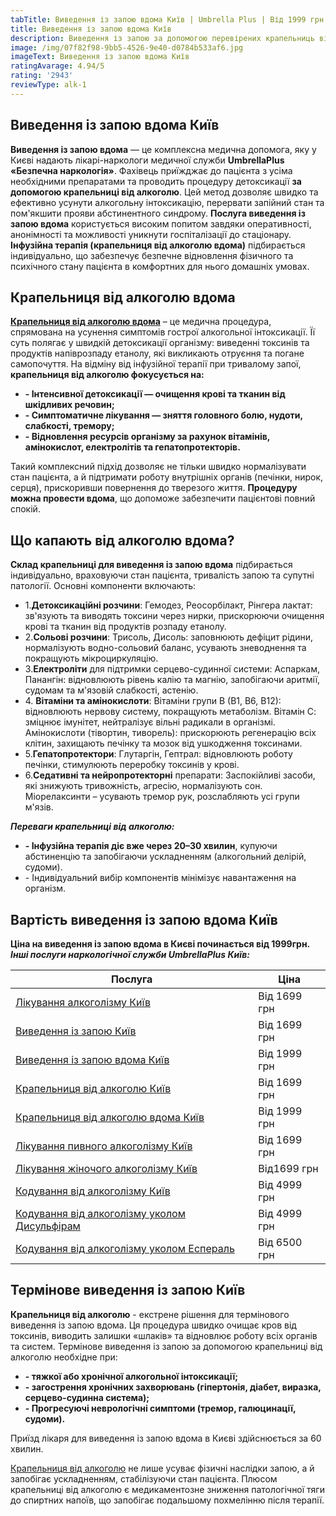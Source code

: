 ```yaml
---
tabTitle: Виведення із запою вдома Київ | Umbrella Plus | Від 1999 грн
title: Виведення із запою вдома Київ
description: Виведення із запою за допомогою перевірених крапельниць від алкоголю
image: /img/07f82f98-9bb5-4526-9e40-d0784b533af6.jpg
imageText: Виведення із запою вдома Київ
ratingAvarage: 4.94/5
rating: '2943'
reviewType: alk-1
---
```


## Виведення із запою вдома Київ

**Виведення із запою вдома** — це комплексна медична допомога, яку у Києві надають лікарі-наркологи медичної служби **UmbrellaPlus «Безпечна наркологія»**. Фахівець приїжджає до пацієнта з усіма необхідними препаратами та проводить процедуру детоксикації **за допомогою крапельниці від алкоголю**. Цей метод дозволяє швидко та ефективно усунути алкогольну інтоксикацію, перервати запійний стан та пом'якшити прояви абстинентного синдрому. **Послуга виведення із запою вдома** користується високим попитом завдяки оперативності, анонімності та можливості уникнути госпіталізації до стаціонару. **Інфузійна терапія (крапельниця від алкоголю вдома)** підбирається індивідуально, що забезпечує безпечне відновлення фізичного та психічного стану пацієнта в комфортних для нього домашніх умовах.

## Крапельниця від алкоголю вдома

**[Крапельниця від алкоголю вдома](https://umbrella-plus.com.ua/uk/kiev/kapelnica_ot_alkogola_na_dom_kiev/)** – це медична процедура, спрямована на усунення симптомів гострої алкогольної інтоксикації. Її суть полягає у швидкій детоксикації організму: виведенні токсинів та продуктів напіврозпаду етанолу, які викликають отруєння та погане самопочуття. На відміну від інфузійної терапії при тривалому запої, **крапельниця від алкоголю фокусується на:**

* **- Інтенсивної детоксикації — очищення крові та тканин від шкідливих речовин;**
* **- Симптоматичне лікування — зняття головного болю, нудоти, слабкості, тремору;**
* **- Відновлення ресурсів організму за рахунок вітамінів, амінокислот, електролітів та гепатопротекторів.**

Такий комплексний підхід дозволяє не тільки швидко нормалізувати стан пацієнта, а й підтримати роботу внутрішніх органів (печінки, нирок, серця), прискоривши повернення до тверезого життя. **Процедуру можна провести вдома**, що допоможе забезпечити пацієнтові повний спокій.

## Що капають від алкоголю вдома?

**Склад крапельниці для виведення із запою вдома** підбирається індивідуально, враховуючи стан пацієнта, тривалість запою та супутні патології. Основні компоненти включають:

* 1.**Детоксикаційні розчини**: Гемодез, Реосорбілакт, Рінгера лактат: зв'язують та виводять токсини через нирки, прискорюючи очищення крові та тканин від продуктів розпаду етанолу.
* 2.**Сольові розчини**: Трисоль, Дисоль: заповнюють дефіцит рідини, нормалізують водно-сольовий баланс, усувають зневоднення та покращують мікроциркуляцію.
* 3.**Електроліти** для підтримки серцево-судинної системи: Аспаркам, Панангін: відновлюють рівень калію та магнію, запобігаючи аритмії, судомам та м'язовій слабкості, астенію.
* 4\. **Вітаміни та амінокислоти**: Вітаміни групи В (В1, В6, В12): відновлюють нервову систему, покращують метаболізм. Вітамін С: зміцнює імунітет, нейтралізує вільні радикали в організмі. Амінокислоти (тівортин, тиворель): прискорюють регенерацію всіх клітин, захищають печінку та мозок від ушкодження токсинами.
* 5.**Гепатопротектори**: Глутаргін, Гептрал: відновлюють роботу печінки, стимулюють переробку токсинів у крові.
* 6.**Седативні та нейропротекторні** препарати: Заспокійливі засоби, які знижують тривожність, агресію, нормалізують сон. Міорелаксинти – усувають тремор рук, розслабляють усі групи м'язів.

***Переваги крапельниці від алкоголю:***

* **- Інфузійна терапія діє вже через 20–30 хвилин**, купуючи абстиненцію та запобігаючи ускладненням (алкогольний делірій, судоми).
* \- Індивідуальний вибір компонентів мінімізує навантаження на організм.

## Вартість виведення із запою вдома Київ

**Ціна на виведення із запою вдома в Києві починається від 1999грн. *Інші послуги наркологічної служби UmbrellaPlus Київ:***

| Послуга                                                                                                                         | Ціна         |
| ------------------------------------------------------------------------------------------------------------------------------- | ------------ |
| [Лікування алкоголізму Київ](https://umbrella-plus.com.ua/uk/kiev/likyvania-alkogolizmy-kiev/)                                  | Від 1699 грн |
| [Виведення із запою Київ](https://umbrella-plus.com.ua/uk/kiev/vivod-iz-zapoia-kiev-ua/)                                        | Від 1699 грн |
| [Виведення із запою вдома Київ](https://umbrella-plus.com.ua/uk/kiev/vivod-iz-zapoia-na-domy-kiev-ua/)                          | Від 1999 грн |
| [Крапельниця від алкоголю Київ](https://umbrella-plus.com.ua/uk/kiev/kapelnica_ot_alkogola_kiev/)                               | Від 1699 грн |
| [Крапельниця від алкоголю вдома Київ](https://umbrella-plus.com.ua/uk/kiev/kapelnica_ot_alkogola_na_dom_kiev/)                  | Від 1999 грн |
| [Лікування пивного алкоголізму Київ](https://umbrella-plus.com.ua/uk/kiev/likyvania-pivnogo-alkogolizma-kyiv/)                  | Від 1699 грн |
| [Лікування жіночого алкоголізму Київ](https://umbrella-plus.com.ua/uk/kiev/likyvania-jenskogo-alkogolizma-kiev/)                | Від1699 грн  |
| [Кодування від алкоголізму Київ](https://umbrella-plus.com.ua/uk/kiev/kodirovka-ot-alkogolia-kiev-ua/)                          | Від 4999 грн |
| [Кодування від алкоголізму уколом Дисульфірам](https://umbrella-plus.com.ua/uk/kiev/kodirovka-ot-alkogolia-disulfiram-kiev-ua/) | Від 4999 грн |
| [Кодування від алкоголізму уколом Еспераль](https://umbrella-plus.com.ua/uk/kiev/kodirovka-ot-alkogolizma-espiarl-kiev-ua/)     | Від 6500 грн |

## Термінове виведення із запою Київ

**Крапельниця від алкоголю** - екстрене рішення для термінового виведення із запою вдома. Ця процедура швидко очищає кров від токсинів, виводить залишки «шлаків» та відновлює роботу всіх органів та систем. Термінове виведення із запою за допомогою крапельниці від алкоголю необхідне при:

* **- тяжкої або хронічної алкогольної інтоксикації;**
* **- загострення хронічних захворювань (гіпертонія, діабет, виразка, серцево-судинна система);**
* **- Прогресуючі неврологічні симптоми (тремор, галюцинації, судоми).**

Приїзд лікаря для виведення із запою вдома в Києві здійснюється за 60 хвилин.

[Крапельниця від алкоголю](https://umbrella-plus.com.ua/uk/kiev/kapelnica_ot_alkogola_kiev/) не лише усуває фізичні наслідки запою, а й запобігає ускладненням, стабілізуючи стан пацієнта. Плюсом крапельниці від алкоголю є медикаментозне зниження патологічної тяги до спиртних напоїв, що запобігає подальшому похмелінню після терапії.
